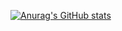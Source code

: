 
[![Anurag's GitHub stats](https://github-stats-aph2-fix3ehkm6-12ya.vercel.app/api?username=12ya)](https://github.com/anuraghazra/github-readme-stats)
